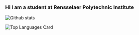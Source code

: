 ### Hi I am a student at Rensselaer Polytechnic Institute

![Github stats](https://github-readme-stats.vercel.app/api?username=shinedwardc&theme=highcontrast&show_icons=true&count_private=true)

![Top Languages Card](https://github-readme-stats.vercel.app/api/top-langs/?username=shinedwardc)

<!--
**shinedwardc/shinedwardc** is a ✨ _special_ ✨ repository because its `README.md` (this file) appears on your GitHub profile.

Here are some ideas to get you started:

- 🔭 I’m currently working on ...
- 🌱 I’m currently learning ...
- 👯 I’m looking to collaborate on ...
- 🤔 I’m looking for help with ...
- 💬 Ask me about ...
- 📫 How to reach me: ...
- 😄 Pronouns: ...
- ⚡ Fun fact: ...
-->
